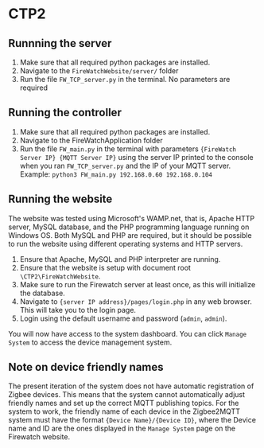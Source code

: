 # CTP2

## Runnning the server
  1. Make sure that all required python packages are installed.
  2. Navigate to the `FireWatchWebsite/server/` folder
  3. Run the file `FW_TCP_server.py` in the terminal. No parameters are required

## Running the controller
  1. Make sure that all required python packages are installed.
  2. Navigate to the FireWatchApplication folder
  3. Run the file `FW_main.py` in the terminal with parameters `{FireWatch Server IP} {MQTT Server IP}` using the server IP printed to the console when you ran `FW_TCP_server.py` and the IP of your MQTT server. Example: `python3 FW_main.py 192.168.0.60 192.168.0.104`

## Running the website
The website was tested using Microsoft's WAMP.net, that is, Apache HTTP server, MySQL database, and the PHP programming language running on Windows OS. Both MySQL and PHP are required, but it should be possible to run the website using different operating systems and HTTP servers. 
  1. Ensure that Apache, MySQL and PHP interpreter are running.
  2. Ensure that the website is setup with document root `\CTP2\FireWatchWebsite`.
  3. Make sure to run the Firewatch server at least once, as this will initialize the database.
  4. Navigate to `{server IP address}/pages/login.php` in any web browser. This will take you to the login page.
  5. Login using the default username and password (`admin`, `admin`).

You will now have access to the system dashboard. You can click `Manage System` to access the device management system.

## Note on device friendly names
The present iteration of the system does not have automatic registration of Zigbee devices. This means that the system cannot automatically adjust friendly names and set up the correct MQTT publishing topics. For the system to work, the friendly name of each device in the Zigbee2MQTT system must have the format `{Device Name}/{Device ID}`, where the Device name and ID are the ones displayed in the `Manage System` page on the Firewatch website.
